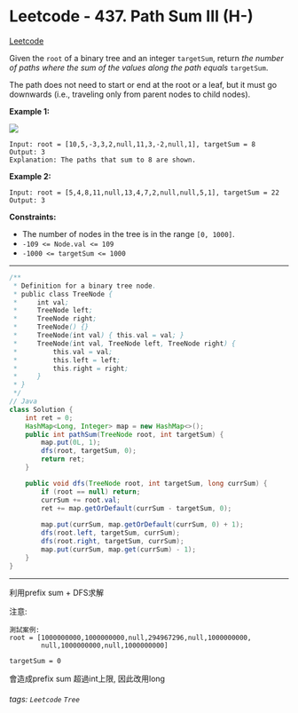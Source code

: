 # Leetcode - 437. Path Sum III (H-)

[Leetcode](https://leetcode.com/problems/path-sum-iii/description/)

Given the `root` of a binary tree and an integer `targetSum`, return _the number of paths where the sum of the values along the path equals_ `targetSum`.

The path does not need to start or end at the root or a leaf, but it must go downwards (i.e., traveling only from parent nodes to child nodes).

**Example 1:**

![](https://assets.leetcode.com/uploads/2021/04/09/pathsum3-1-tree.jpg)
```
Input: root = [10,5,-3,3,2,null,11,3,-2,null,1], targetSum = 8
Output: 3
Explanation: The paths that sum to 8 are shown.
```
**Example 2:**
```
Input: root = [5,4,8,11,null,13,4,7,2,null,null,5,1], targetSum = 22
Output: 3
```
**Constraints:**

-   The number of nodes in the tree is in the range `[0, 1000]`.
-   `-109 <= Node.val <= 109`
-   `-1000 <= targetSum <= 1000`

---

```java
/**
 * Definition for a binary tree node.
 * public class TreeNode {
 *     int val;
 *     TreeNode left;
 *     TreeNode right;
 *     TreeNode() {}
 *     TreeNode(int val) { this.val = val; }
 *     TreeNode(int val, TreeNode left, TreeNode right) {
 *         this.val = val;
 *         this.left = left;
 *         this.right = right;
 *     }
 * }
 */
// Java
class Solution {
    int ret = 0;
    HashMap<Long, Integer> map = new HashMap<>();
    public int pathSum(TreeNode root, int targetSum) {
        map.put(0L, 1);
        dfs(root, targetSum, 0);
        return ret;
    }

    public void dfs(TreeNode root, int targetSum, long currSum) {
        if (root == null) return;
        currSum += root.val;
        ret += map.getOrDefault(currSum - targetSum, 0);
        
        map.put(currSum, map.getOrDefault(currSum, 0) + 1);
        dfs(root.left, targetSum, currSum);
        dfs(root.right, targetSum, currSum);
        map.put(currSum, map.get(currSum) - 1);
    }
}
```
---

利用prefix sum + DFS求解

注意:
```
測試案例:
root = [1000000000,1000000000,null,294967296,null,1000000000,
        null,1000000000,null,1000000000]

targetSum = 0
```
會造成prefix sum 超過int上限, 因此改用long


###### tags: `Leetcode` `Tree`
